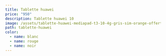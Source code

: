 ```yaml
---
title: Tablette huawei
price: "950"
description: Tablette huawei 10
image: /assets/tablette-huawei-mediapad-t3-10-4g-gris-sim-orange-offerte-40-go.jpg
path: tablette-huawei
color:
  - name: blanc
  - name: rouge
  - name: noir
---
```

